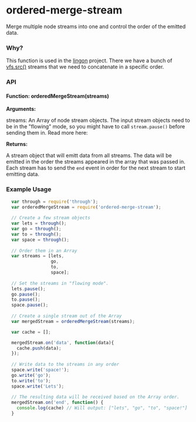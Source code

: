 # ordered-merge-stream

Merge multiple node streams into one and control the order of the emitted data.

### Why?

This function is used in the [lingon](http://github.com/jpettersson/lingon) project. There we have a bunch of [vfs.src()](https://github.com/wearefractal/vinyl-fs) streams that we need to concatenate in a specific order.

### API

#### Function: orderedMergeStream(streams)

**Arguments:**

streams: An Array of node stream objects. The input stream objects need to be in the "flowing" mode, so you might have to call `stream.pause()` before sending them in. Read more here: 

**Returns:**

A stream object that will emitt data from all streams. The data will be emitted in the order the streams appeared in the array that was passed in. Each stream has to send the `end` event in order for the next stream to start emitting data.

### Example Usage

```JavaScript
  var through = require('through');
  var orderedMergeStream = require('ordered-merge-stream');
  
  // Create a few stream objects
  var lets = through();
  var go = through();
  var to = through();
  var space = through();
  
  // Order them in an Array
  var streams = [lets,
                 go,
                 to,
                 space];
                 
  // Set the streams in "flowing mode".
  lets.pause();
  go.pause();
  to.pause();
  space.pause();
  
  // Create a single stream out of the Array
  var mergedStream = orderedMergeStream(streams);

  var cache = [];

  mergedStream.on('data', function(data){
    cache.push(data);
  });
   
  // Write data to the streams in any order
  space.write('space!');
  go.write('go');
  to.write('to');
  space.write('Lets');
  
  // The resulting data will be received based on the Array order.
  mergedStream.on('end', function() {
    console.log(cache) // Will output: ["lets", "go", "to", "space!"]
  }


```

